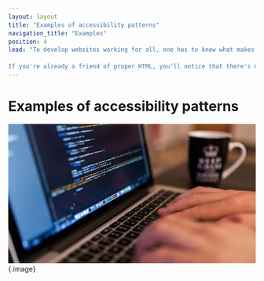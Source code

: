 ```yaml
---
layout: layout
title: "Examples of accessibility patterns"
navigation_title: "Examples"
position: 4
lead: "To develop websites working for all, one has to know what makes a website an accessible one. Find tons of working and inspiring examples here!

If you're already a friend of proper HTML, you'll notice that there's not so much new to learn, as most weight lies in the cleanliness of everyday HTML code."
---
```


# Examples of accessibility patterns

![](_media/1511821785928.png){.image}